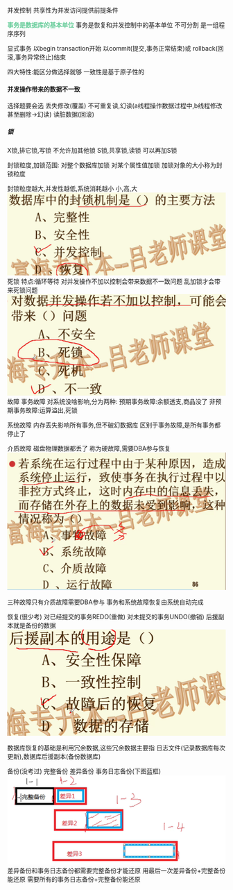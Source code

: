 并发控制
共享性为并发访问提供前提条件

<font color=#66CC99 style=" font-weight:bold;">事务是数据库的基本单位</font>
事务是恢复和并发控制中的基本单位
不可分割
是一组程序序列

显式事务
以begin transaction开始
以commit(提交,事务正常结束)或
rollback(回滚,事务异常终止)结束

四大特性:能区分做选择就够
一致性是基于原子性的

#### 并发操作带来的数据不一致
选择题要会选
丢失修改(覆盖)
不可重复读,幻读(a线程操作数据过程中,b线程修改甚至删除->幻读)
读脏数据(回滚)
##### 锁
X锁,排它锁,写锁
不允许加其他锁
S锁,共享锁,读锁
可以再加S锁

封锁粒度,加锁范围:
对整个数据库加锁
对某个属性值加锁
加锁对象的大小称为封锁粒度

封锁粒度越大,并发性越低,系统消耗越小
小,高,大
![](img/Pasted%20image%2020221223221314.png)
死锁
特点:循环等待
对并发操作不加以控制会带来数据不一致问题
乱加锁才会带来死锁问题
![](img/Pasted%20image%2020221223221420.png)
故障
事务故障
对系统没啥影响,分为两种:
预期事务故障:余额透支,商品没了
非预期事务故障:运算溢出,死锁

系统故障
内存丢失影响所有事务,但不破幻数据库
区别于事务故障,是所有事务都停止了

介质故障
磁盘物理数据都丢了
称为硬故障,需要DBA参与恢复
![](img/Pasted%20image%2020221223214918.png)

三种故障只有介质故障需要DBA参与
事务和系统故障恢复由系统自动完成

恢复(很少考)
对已经提交的事务REDO(重做)
对未提交的事务UNDO(撤销)
后援副本就是备份的数据
![](img/Pasted%20image%2020221223220925.png)

数据库恢复的基础是利用冗余数据,这些冗余数据主要指
日志文件(记录数据库每次更新),数据库后援副本(备份数据库)

备份(没考过)
完整备份
差异备份
事务日志备份(下图蓝框)
![](img/Pasted%20image%2020221223223045.png)
差异备份和事务日志备份都需要完整备份才能还原
用最后一次差异备份+完整备份能还原
需要所有的事务日志备份+完整备份能还原
